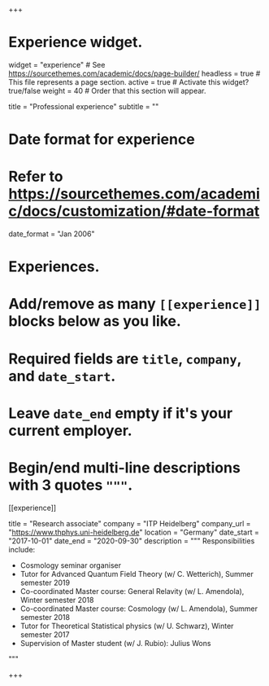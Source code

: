 +++
# Experience widget.
widget = "experience"  # See https://sourcethemes.com/academic/docs/page-builder/
headless = true  # This file represents a page section.
active = true  # Activate this widget? true/false
weight = 40  # Order that this section will appear.

title = "Professional experience"
subtitle = ""

# Date format for experience
#   Refer to https://sourcethemes.com/academic/docs/customization/#date-format
date_format = "Jan 2006"

# Experiences.
#   Add/remove as many `[[experience]]` blocks below as you like.
#   Required fields are `title`, `company`, and `date_start`.
#   Leave `date_end` empty if it's your current employer.
#   Begin/end multi-line descriptions with 3 quotes `"""`.

[[experience]]

  title = "Research associate"
  company = "ITP Heidelberg"
  company_url = "https://www.thphys.uni-heidelberg.de"
  location = "Germany"
  date_start = "2017-10-01"
  date_end = "2020-09-30"
  description = """
  Responsibilities include:
  
  * Cosmology seminar organiser
  * Tutor for Advanced Quantum Field Theory (w/ C. Wetterich), Summer semester 2019
  * Co-coordinated Master course: General Relavity (w/ L. Amendola), Winter semester 2018
  * Co-coordinated Master course: Cosmology (w/ L. Amendola), Summer semester 2018
  * Tutor for Theoretical Statistical physics (w/ U. Schwarz), Winter semester 2017
  * Supervision of Master student (w/ J. Rubio): Julius Wons

"""

+++

